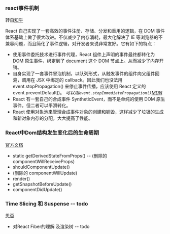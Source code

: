 
### react事件机制

转自[知乎](https://zhuanlan.zhihu.com/p/27132447)

React 自己实现了一套高效的事件注册、存储、分发和重用的逻辑，在 DOM 事件体系基础上做了很大改进。不仅减少了内存消耗，最大化解决了 IE 等浏览器的不兼容问题，而且简化了事件逻辑，对开发者来说非常友好。它有如下的特点：

* 使用事件委托技术进行事件代理，React 组件上声明的事件最终都转化为 DOM 原生事件，绑定到了 document 这个 DOM 节点上。从而减少了内存开销。
* 自身实现了一套事件冒泡机制，以队列形式，从触发事件的组件向父组件回溯，调用在 JSX 中绑定的 callback。因此我们也没法用 event.stopPropagation() 来停止事件传播，应该使用 React 定义的 event.preventDefault()。
*可以用`event.stopImmediatePropagation()`[MDN](https://developer.mozilla.org/zh-CN/docs/Web/API/Event/stopImmediatePropagation)*
* React 有一套自己的合成事件 SyntheticEvent，而不是单纯的使用 DOM 原生事件，但二者可以平滑转化。
* React 使用对象池来管理合成事件对象的创建和销毁，这样减少了垃圾的生成和新对象内存的分配，大大提高了性能。

### React中Dom结构发生变化后的生命周期

[官方文档](https://react.css88.com/docs/react-component.html#updating%E6%9B%B4%E6%96%B0)

* static getDerivedStateFromProps()   -- (删除的 componentWillReceiveProps)
* shouldComponentUpdate()
* (删除的 componentWillUpdate)
* render()
* getSnapshotBeforeUpdate()
* componentDidUpdate()


### Time Slicing 和 Suspense  -- todo 

[思否](https://segmentfault.com/a/1190000013524698)


* 对React Fiber的理解 及渲染树   --   todo